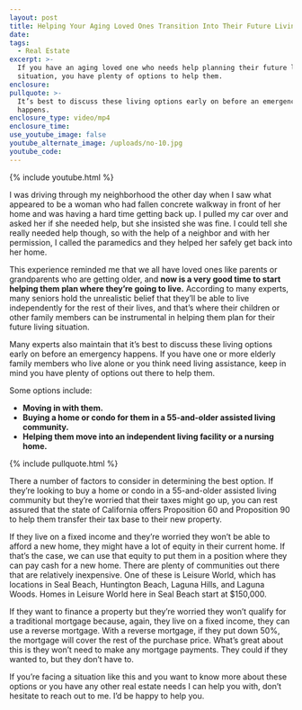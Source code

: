 ```yaml
---
layout: post
title: Helping Your Aging Loved Ones Transition Into Their Future Living Situation
date:
tags:
  - Real Estate
excerpt: >-
  If you have an aging loved one who needs help planning their future living
  situation, you have plenty of options to help them.
enclosure:
pullquote: >-
  It’s best to discuss these living options early on before an emergency
  happens.
enclosure_type: video/mp4
enclosure_time:
use_youtube_image: false
youtube_alternate_image: /uploads/no-10.jpg
youtube_code:
---
```


{% include youtube.html %}

I was driving through my neighborhood the other day when I saw what appeared to be a woman who had fallen concrete walkway in front of her home and was having a hard time getting back up. I pulled my car over and asked her if she needed help, but she insisted she was fine. I could tell she really needed help though, so with the help of a neighbor and with her permission, I called the paramedics and they helped her safely get back into her home.&nbsp;

This experience reminded me that we all have loved ones like parents or grandparents who are getting older, and **now is a very good time to start helping them plan where they’re going to live.** According to many experts, many seniors hold the unrealistic belief that they’ll be able to live independently for the rest of their lives, and that’s where their children or other family members can be instrumental in helping them plan for their future living situation.&nbsp;

Many experts also maintain that it’s best to discuss these living options early on before an emergency happens. If you have one or more elderly family members who live alone or you think need living assistance, keep in mind you have plenty of options out there to help them.&nbsp;

Some options include:

* **Moving in with them.**
* **Buying a home or condo for them in a 55-and-older assisted living community.**
* **Helping them move into an independent living facility or a nursing home.**

{% include pullquote.html %}

There a number of factors to consider in determining the best option. If they’re looking to buy a home or condo in a 55-and-older assisted living community but they’re worried that their taxes might go up, you can rest assured that the state of California offers Proposition 60 and Proposition 90 to help them transfer their tax base to their new property.&nbsp;

If they live on a fixed income and they’re worried they won’t be able to afford a new home, they might have a lot of equity in their current home. If that’s the case, we can use that equity to put them in a position where they can pay cash for a new home. There are plenty of communities out there that are relatively inexpensive. One of these is Leisure World, which has locations in Seal Beach, Huntington Beach, Laguna Hills, and Laguna Woods. Homes in Leisure World here in Seal Beach start at $150,000.

If they want to finance a property but they’re worried they won’t qualify for a traditional mortgage because, again, they live on a fixed income, they can use a reverse mortgage. With a reverse mortgage, if they put down 50%, the mortgage will cover the rest of the purchase price. What’s great about this is they won’t need to make any mortgage payments. They could if they wanted to, but they don’t have to.&nbsp;

If you’re facing a situation like this and you want to know more about these options or you have any other real estate needs I can help you with, don’t hesitate to reach out to me. I’d be happy to help you.&nbsp;<br>&nbsp;